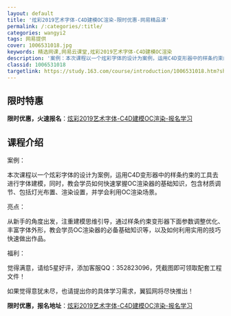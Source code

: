 ```yaml
---
layout: default
title: '炫彩2019艺术字体-C4D建模OC渲染-限时优惠-网易精品课'
permalink: /:categories/:title/
categories: wangyi2
tags: 网易提供
cover: 1006531018.jpg
keywords: 精选网课,网易云课堂,炫彩2019艺术字体-C4D建模OC渲染
description: '案例：本次课程以一个炫彩字体的设计为案例，运用C4D变形器中的样条约束的工具去进行字体建模，同时，教会学员如何快速掌握O'
classid: 1006531018
targetlink: https://study.163.com/course/introduction/1006531018.htm?share=1&shareId=1025206652&utm_campaign=share&utm_medium=iphoneShare&utm_source=&utm_u=1025206652
---
```


## 限时特惠

**限时优惠，火速报名**：[炫彩2019艺术字体-C4D建模OC渲染-报名学习](https://study.163.com/course/introduction/1006531018.htm?share=1&shareId=1025206652&utm_campaign=share&utm_medium=iphoneShare&utm_source=&utm_u=1025206652)

## 课程介绍

案例：

本次课程以一个炫彩字体的设计为案例，运用C4D变形器中的样条约束的工具去进行字体建模，同时，教会学员如何快速掌握OC渲染器的基础知识，包含材质调节、包括灯光布置、渲染设置，并学会利用OC渲染场景。



亮点：

从新手的角度出发，注重建模思维引导，通过样条约束变形器下面参数调整优化、丰富字体外形，教会学员OC渲染器的必备基础知识等，以及如何利用实用的技巧快速做出作品。



福利：

觉得满意，请给5星好评，添加客服QQ：352823096，凭截图即可领取配套工程文件！

如果觉得意犹未尽，也请提出你的具体学习需求，翼狐网将尽快推出！

**限时优惠，报名地址**：[炫彩2019艺术字体-C4D建模OC渲染-报名学习](https://study.163.com/course/introduction/1006531018.htm?share=1&shareId=1025206652&utm_campaign=share&utm_medium=iphoneShare&utm_source=&utm_u=1025206652)


